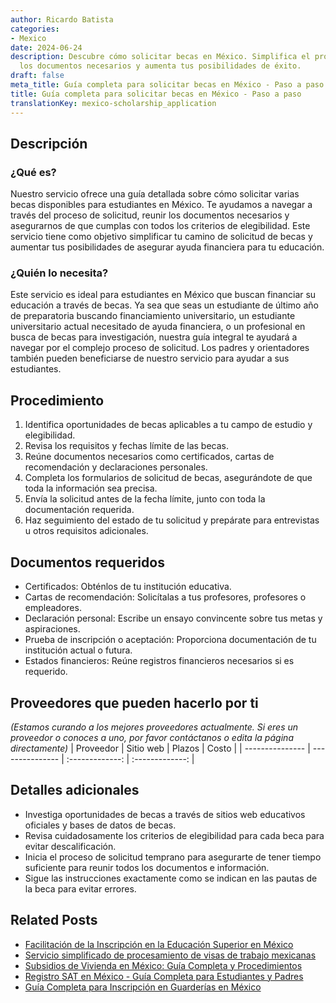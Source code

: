 ```yaml
---
author: Ricardo Batista
categories:
- Mexico
date: 2024-06-24
description: Descubre cómo solicitar becas en México. Simplifica el proceso, reúne
  los documentos necesarios y aumenta tus posibilidades de éxito.
draft: false
meta_title: Guía completa para solicitar becas en México - Paso a paso
title: Guía completa para solicitar becas en México - Paso a paso
translationKey: mexico-scholarship_application
---
```



## Descripción
### ¿Qué es?
Nuestro servicio ofrece una guía detallada sobre cómo solicitar varias becas disponibles para estudiantes en México. Te ayudamos a navegar a través del proceso de solicitud, reunir los documentos necesarios y asegurarnos de que cumplas con todos los criterios de elegibilidad. Este servicio tiene como objetivo simplificar tu camino de solicitud de becas y aumentar tus posibilidades de asegurar ayuda financiera para tu educación.

### ¿Quién lo necesita?
Este servicio es ideal para estudiantes en México que buscan financiar su educación a través de becas. Ya sea que seas un estudiante de último año de preparatoria buscando financiamiento universitario, un estudiante universitario actual necesitado de ayuda financiera, o un profesional en busca de becas para investigación, nuestra guía integral te ayudará a navegar por el complejo proceso de solicitud. Los padres y orientadores también pueden beneficiarse de nuestro servicio para ayudar a sus estudiantes.

## Procedimiento

1. Identifica oportunidades de becas aplicables a tu campo de estudio y elegibilidad.
2. Revisa los requisitos y fechas límite de las becas.
3. Reúne documentos necesarios como certificados, cartas de recomendación y declaraciones personales.
4. Completa los formularios de solicitud de becas, asegurándote de que toda la información sea precisa.
5. Envía la solicitud antes de la fecha límite, junto con toda la documentación requerida.
6. Haz seguimiento del estado de tu solicitud y prepárate para entrevistas u otros requisitos adicionales.

## Documentos requeridos

- Certificados: Obténlos de tu institución educativa.
- Cartas de recomendación: Solicítalas a tus profesores, profesores o empleadores.
- Declaración personal: Escribe un ensayo convincente sobre tus metas y aspiraciones.
- Prueba de inscripción o aceptación: Proporciona documentación de tu institución actual o futura.
- Estados financieros: Reúne registros financieros necesarios si es requerido.

## Proveedores que pueden hacerlo por ti
_(Estamos curando a los mejores proveedores actualmente. Si eres un proveedor o conoces a uno, por favor contáctanos o edita la página directamente)_
| Proveedor       |     Sitio web     |     Plazos    |       Costo      |
| --------------- | --------------- |  :-------------: | :-------------: |

## Detalles adicionales

- Investiga oportunidades de becas a través de sitios web educativos oficiales y bases de datos de becas.
- Revisa cuidadosamente los criterios de elegibilidad para cada beca para evitar descalificación.
- Inicia el proceso de solicitud temprano para asegurarte de tener tiempo suficiente para reunir todos los documentos e información.
- Sigue las instrucciones exactamente como se indican en las pautas de la beca para evitar errores.
## Related Posts

- [Facilitación de la Inscripción en la Educación Superior en México](https://tramitit.com/es/guides/mexico/inscripción_a_educación_superior/)
- [Servicio simplificado de procesamiento de visas de trabajo mexicanas](https://tramitit.com/es/guides/mexico/trámite_de_visa_de_trabajo/)
- [Subsidios de Vivienda en México: Guía Completa y Procedimientos](https://tramitit.com/es/guides/mexico/solicitud_de_subsidio_para_vivienda/)
- [Registro SAT en México - Guía Completa para Estudiantes y Padres](https://tramitit.com/es/guides/mexico/inscripción_al_sat/)
- [Guía Completa para Inscripción en Guarderías en México](https://tramitit.com/es/guides/mexico/inscripción_a_la_guardería/)